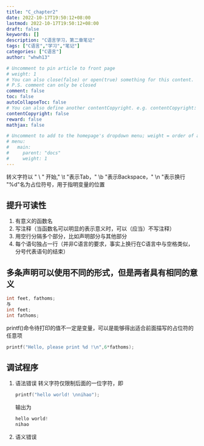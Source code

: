 ```yaml
---
title: "C_chapter2"
date: 2022-10-17T19:50:12+08:00
lastmod: 2022-10-17T19:50:12+08:00
draft: false
keywords: []
description: "C语言学习，第二章笔记"
tags: ["C语言","学习","笔记"]
categories: ["C语言"]
author: "whwh13"

# Uncomment to pin article to front page
# weight: 1
# You can also close(false) or open(true) something for this content.
# P.S. comment can only be closed
comment: false
toc: false
autoCollapseToc: false
# You can also define another contentCopyright. e.g. contentCopyright: "This is another copyright."
contentCopyright: false
reward: false
mathjax: false

# Uncomment to add to the homepage's dropdown menu; weight = order of article
# menu:
#   main:
#     parent: "docs"
#     weight: 1
---
```


<!--more-->

转义字符以 " \ " 开始," \t "表示Tab，" \b "表示Backspace，" \n "表示换行
"%d"名为占位符号，用于指明变量的位置

## 提升可读性

1. 有意义的函数名
2. 写注释（当函数名可以明显的表示意义时，可以（应当）不写注释）
3. 用空行分隔多个部分，比如声明部分与其他部分
4. 每个语句独占一行（并非C语言的要求，事实上换行在C语言中与空格类似，分号代表语句的结束）

## 多条声明可以使用不同的形式，但是两者具有相同的意义

``` C
int feet, fathoms;
与
int feet;
int fathoms;
```

printf()命令待打印的值不一定是变量，可以是能够得出适合前面描写的占位符的任意项

``` C
printf("Hello, please print %d !\n",6*fathoms);
```

## 调试程序

1. 语法错误
    转义字符仅限制后面的一位字符，即

    ```C
    printf("hello world! \nnihao");
    ```

    输出为

    ```C
    hello world! 
    nihao
    ```

2. 语义错误
